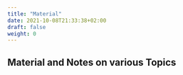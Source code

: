 ```yaml
---
title: "Material"
date: 2021-10-08T21:33:38+02:00
draft: false
weight: 0
---
```

## Material and Notes on various Topics
